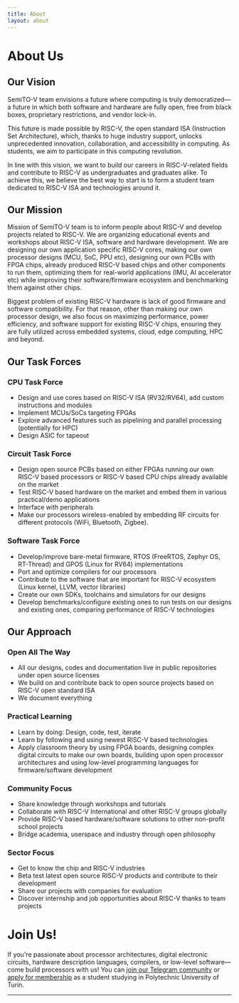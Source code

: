 ```yaml
---
title: About
layout: about
---
```

# About Us

## Our Vision
SemiTO-V team envisions a future where computing is truly democratized—a future in which both software and hardware are fully open, free from black boxes, proprietary restrictions, and vendor lock-in.

This future is made possible by RISC-V, the open standard ISA (Instruction Set Architecture), which, thanks to huge industry support, unlocks unprecedented innovation, collaboration, and accessibility in computing. As students, we aim to participate in this computing revolution.

In line with this vision, we want to build our careers in RISC-V-related fields and contribute to RISC-V as undergraduates and graduates alike. To achieve this, we believe the best way to start is to form a student team dedicated to RISC-V ISA and technologies around it.

## Our Mission
Mission of SemiTO-V team is to inform people about RISC-V and develop projects related to RISC-V. We are organizing educational events and workshops about RISC-V ISA, software and hardware development. We are designing our own application specific RISC-V cores, making our own processor designs (MCU, SoC, PPU etc), designing our own PCBs with FPGA chips, already produced RISC-V based chips and other components to run them, optimizing them for real-world applications (IMU, AI accelerator etc) while improving their software/firmware ecosystem and benchmarking them against other chips.

Biggest problem of existing RISC-V hardware is lack of good firmware and software compatibility. For that reason, other than making our own processor design, we also focus on maximizing performance, power efficiency, and software support for existing RISC-V chips, ensuring they are fully utilized across embedded systems, cloud, edge computing, HPC and beyond.

## Our Task Forces
### CPU Task Force
- Design and use cores based on RISC-V ISA (RV32/RV64), add custom instructions and modules
- Implement MCUs/SoCs targeting FPGAs
- Explore advanced features such as pipelining and parallel processing (potentially for HPC)
- Design ASIC for tapeout

### Circuit Task Force
- Design open source PCBs based on either FPGAs running our own RISC-V based processors or RISC-V based CPU chips already available on the market
- Test RISC-V based hardware on the market and embed them in various practical/demo applications
- Interface with peripherals
- Make our processors wireless-enabled by embedding RF circuits for different protocols (WiFi, Bluetooth, Zigbee).

### Software Task Force
- Develop/improve bare-metal firmware, RTOS (FreeRTOS, Zephyr OS, RT-Thread) and GPOS (Linux for RV64) implementations
- Port and optimize compilers for our processors
- Contribute to the software that are important for RISC-V ecosystem (Linux kernel, LLVM, vector libraries)
- Create our own SDKs, toolchains and simulators for our designs
- Develop benchmarks/configure existing ones to run tests on our designs and existing ones, comparing performance of RISC-V technologies

## Our Approach
### Open All The Way
- All our designs, codes and documentation live in public repositories under open source licenses
- We build on and contribute back to open source projects based on RISC-V open standard ISA
- We document everything

### Practical Learning
- Learn by doing: Design, code, test, iterate
- Learn by following and using newest RISC-V based technologies
- Apply classroom theory by using FPGA boards, designing complex digital circuits to make our own boards, building upon open processor architectures and using low-level programming languages for firmware/software development

### Community Focus
- Share knowledge through workshops and tutorials
- Collaborate with RISC-V International and other RISC-V groups globally
- Provide RISC-V based hardware/software solutions to other non-profit school projects
- Bridge academia, userspace and industry through open philosophy

### Sector Focus
- Get to know the chip and RISC-V industries
- Beta test latest open source RISC-V products and contribute to their development
- Share our projects with companies for evaluation
- Discover internship and job opportunities about RISC-V thanks to team projects

# Join Us!
If you're passionate about processor architectures, digital electronic circuits, hardware description languages, compilers, or low-level software—come build processors with us! You can [join our Telegram community](https://t.me/SemiTOFive) or [apply for membership](https://forms.gle/TKjrRyMLgwAe8ptx9) as a student studying in Polytechnic University of Turin.

----

[^1]: [It can take up to 10 minutes for changes to your site to publish after you push the changes to GitHub](https://docs.github.com/en/pages/setting-up-a-github-pages-site-with-jekyll/creating-a-github-pages-site-with-jekyll#creating-your-site).

[Just the Docs]: https://just-the-docs.github.io/just-the-docs/
[GitHub Pages]: https://docs.github.com/en/pages
[README]: https://github.com/just-the-docs/just-the-docs-template/blob/main/README.md
[Jekyll]: https://jekyllrb.com
[GitHub Pages / Actions workflow]: https://github.blog/changelog/2022-07-27-github-pages-custom-github-actions-workflows-beta/
[use this template]: https://github.com/just-the-docs/just-the-docs-template/generate
